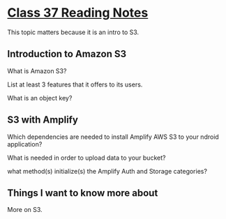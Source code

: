 # [Class 37 Reading Notes](https://github.com/snur206/reading-notes/blob/main/401/class37notes.md)

This topic matters because it is an intro to S3.

## Introduction to Amazon S3

What is Amazon S3?



List at least 3 features that it offers to its users.






What is an object key?




## S3 with Amplify

Which dependencies are needed to install Amplify AWS S3 to your ndroid application?



What is needed in order to upload data to your bucket?




what method(s) initialize(s) the Amplify Auth and Storage categories?





## Things I want to know more about

More on S3.
